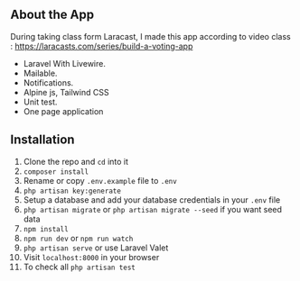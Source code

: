 ## About the App

During taking class form Laracast, I made this app according to video class : https://laracasts.com/series/build-a-voting-app

- Laravel With Livewire.
- Mailable.
- Notifications.
- Alpine js, Tailwind CSS
- Unit test.
- One page application

## Installation

1. Clone the repo and `cd` into it
2. `composer install` 
3. Rename or copy `.env.example` file to `.env`
4. `php artisan key:generate`
5. Setup a database and add your database credentials in your `.env` file
6. `php artisan migrate` or `php artisan migrate --seed` if you want seed data
7. `npm install`
8. `npm run dev` or `npm run watch`
9. `php artisan serve` or use Laravel Valet
10. Visit `localhost:8000` in your browser
11. To check all `php artisan test`
